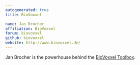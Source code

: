 ```yaml
---
autogenerated: true
title: BioVoxxel

name: Jan Brocher
affiliation: BioVoxxel
forum: biovoxxel
github: biovoxxel
website: http://www.biovoxxel.de/
---
```


Jan Brocher is the powerhouse behind the [BioVoxxel Toolbox](/plugins/biovoxxel-toolbox).
